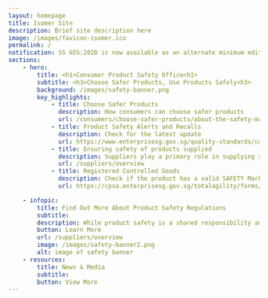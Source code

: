 ```yaml
---
layout: homepage
title: Isomer Site
description: Brief site description here
image: /images/favicon-isomer.ico
permalink: /
notification: SS 655:2020 is now available as an alternate minimum edition for registration and renewal of Fans under the CPSR. To learn more, click <a href= "/news-and-media/circulars/news-and-media/circulars/2020-10-19-Circular.pdf"> here</a>.
sections:
    - hero:
        title: <h1>Consumer Product Safety Office<h1>
        subtitle: <h3>Choose Safer Products, Use Products Safely<h3>
        background: /images/safety-banner.png
        key_highlights:
            - title: Choose Safer Products
              description: How consumers can choose safer products
              url: /consumers/choose-safer-products/about-the-safety-mark
            - title: Product Safety Alerts and Recalls
              description: Check for the latest update 
              url: https://www.enterprisesg.gov.sg/quality-standards/consumer-protection/for-consumers/product-safety-alerts-and-recalls
            - title: Ensuring safety of products supplied
              description: Suppliers play a primary role in supplying safe products
              url: /suppliers/overview
            - title: Registered Controlled Goods
              description: Check if the product has a valid SAFETY Mark
              url: https://cpsa.enterprisesg.gov.sg/totalagility/forms/custom/publicsite/login.html

    - infopic:
        title: Find Out More About Product Safety Regulations
        subtitle: 
        description: While product safety is a shared responsibility among the government, suppliers, consumers and other stakeholders, suppliers have the prime responsibility to ensure they sell safe products. They must comply with the relevant product safety regulations and ensure their products do not pose a safety risk to consumers.
        button: Learn More
        url: /suppliers/overview
        image: /images/safety-banner2.png
        alt: image of safety banner
    - resources:
        title: News & Media
        subtitle:
        button: View More
---
```

